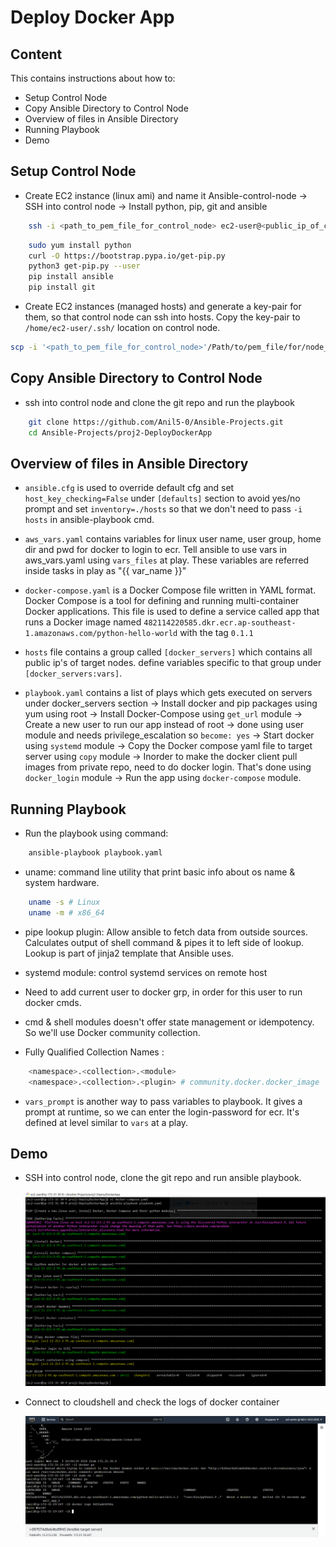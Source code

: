 # Deploy Docker App 

## Content

This contains instructions about how to:

- Setup Control Node 
- Copy Ansible Directory to Control Node
- Overview of files in Ansible Directory
- Running Playbook
- Demo

##  Setup Control Node 

- Create EC2 instance (linux ami) and name it Ansible-control-node -> SSH into control node -> Install python, pip, git and ansible

```bash
    ssh -i <path_to_pem_file_for_control_node> ec2-user@<public_ip_of_control_node>
```

```bash
    sudo yum install python
    curl -O https://bootstrap.pypa.io/get-pip.py
    python3 get-pip.py --user
    pip install ansible
    pip install git
```

- Create EC2 instances (managed hosts) and generate a key-pair for them, so that control node can ssh into hosts. Copy the key-pair to `/home/ec2-user/.ssh/` location on control node.

```bash
scp -i '<path_to_pem_file_for_control_node>'/Path/to/pem_file/for/node_servers ec2-user@<public_ip_of_control_node>:/home/ec2-user/.ssh/ansible-target.pem
```

## Copy Ansible Directory to Control Node

- ssh into control node and clone the git repo and run the playbook

```bash
    git clone https://github.com/Anil5-0/Ansible-Projects.git
    cd Ansible-Projects/proj2-DeployDockerApp
```

## Overview of files in Ansible Directory

- `ansible.cfg` is used to override default cfg and set `host_key_checking=False` under `[defaults]` section to avoid yes/no prompt and set `inventory=./hosts` so that we don't need to pass `-i hosts` in ansible-playbook cmd.

- `aws_vars.yaml` contains variables for linux user name, user group, home dir and pwd for docker to login to ecr. Tell ansible to use vars in aws_vars.yaml using `vars_files` at play. These variables are referred inside tasks in play as "{{ var_name }}"

- `docker-compose.yaml` is a Docker Compose file written in YAML format. Docker Compose is a tool for defining and running multi-container Docker applications. This file is used to define a service called app that runs a Docker image named `482114220585.dkr.ecr.ap-southeast-1.amazonaws.com/python-hello-world` with the tag `0.1.1`

- `hosts` file contains a group called `[docker_servers]` which contains all public ip's of target nodes. define variables specific to that group under `[docker_servers:vars]`.

- `playbook.yaml` contains a list of plays which gets executed on servers under docker_servers section -> Install docker and pip packages using yum using root -> Install Docker-Compose using `get_url` module -> Create a new user to run our app instead of root -> done using user module and needs privilege_escalation so `become: yes` -> Start docker using `systemd` module -> Copy the Docker compose yaml file to target server using `copy` module -> Inorder to make the docker client pull images from private repo, need to do docker login. That's done using `docker_login` module -> Run the app using `docker-compose` module.

## Running Playbook

- Run the playbook using command:
```bash
    ansible-playbook playbook.yaml
```

- uname: command line utility that print basic info about os name & system hardware.
```bash
    uname -s # Linux
    uname -m # x86_64
```
- pipe lookup plugin: Allow ansible to fetch data from outside sources. Calculates output of shell command & pipes it to left side of lookup. Lookup is part of jinja2 template that Ansible uses.

- systemd module: control systemd services on remote host

- Need to add current user to docker grp, in order for this user to run docker cmds.

- cmd & shell modules doesn't offer state management or idempotency. So we'll use Docker community collection.

- Fully Qualified Collection Names :
```bash
    <namespace>.<collection>.<module> 
    <namespace>.<collection>.<plugin> # community.docker.docker_image
```
- `vars_prompt` is another way to pass variables to playbook. It gives a prompt at runtime, so we can enter the login-password for ecr. It's defined at level similar to `vars` at a play.


## Demo

- SSH into control node, clone the git repo and run ansible playbook.

    ![](/docs/images/proj2/01-ansible-output.PNG)

- Connect to cloudshell and check the logs of docker container

    ![](/docs/images/proj2/02-container-logs.PNG)
